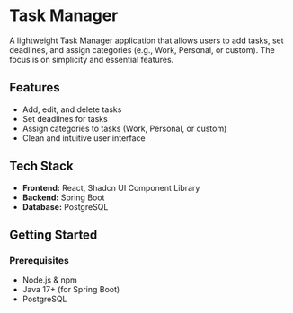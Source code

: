 # Task Manager

A lightweight Task Manager application that allows users to add tasks, set deadlines, and assign categories (e.g., Work, Personal, or custom). The focus is on simplicity and essential features.

## Features

- Add, edit, and delete tasks
- Set deadlines for tasks
- Assign categories to tasks (Work, Personal, or custom)
- Clean and intuitive user interface

## Tech Stack

- **Frontend:** React, Shadcn UI Component Library
- **Backend:** Spring Boot
- **Database:** PostgreSQL

## Getting Started

### Prerequisites

- Node.js & npm
- Java 17+ (for Spring Boot)
- PostgreSQL